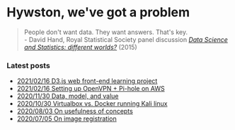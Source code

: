 # Hywston, we've got a problem

> People don't want data. They want answers. That's key.  
   \- David Hand, Royal Statistical Society panel discussion [*Data Science and Statistics: different worlds?*](https://youtu.be/C1zMUjHOLr4?t=607) (2015)

### Latest posts
* [2021/02/16 D3.js web front-end learning project](/blog_posts/20210216_d3js_frontend.md)
* [2021/02/16 Setting up OpenVPN + Pi-hole on AWS](/blog_posts/20210216_pihole_openvpn.md)
* [2020/11/30 Data, model, and value](/blog_posts/20201130_data_model_value.md)
* [2020/10/30 Virtualbox vs. Docker running Kali linux](/blog_posts/20201030_virtualbox_docker_kali_linux.md)
* [2020/08/03 On usefulness of concepts](/blog_posts/20200803_on_usefulness_of_concepts.md)
* [2020/07/05 On image registration](/blog_posts/20200705_on_image_registration.md)
